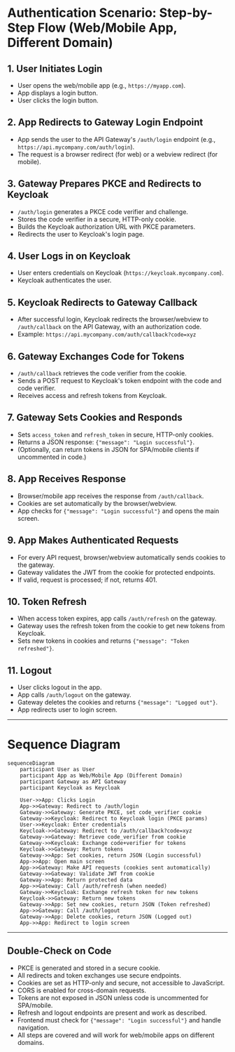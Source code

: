 # Authentication Scenario: Step-by-Step Flow (Web/Mobile App, Different Domain)

## 1. User Initiates Login
- User opens the web/mobile app (e.g., `https://myapp.com`).
- App displays a login button.
- User clicks the login button.

## 2. App Redirects to Gateway Login Endpoint
- App sends the user to the API Gateway's `/auth/login` endpoint (e.g., `https://api.mycompany.com/auth/login`).
- The request is a browser redirect (for web) or a webview redirect (for mobile).

## 3. Gateway Prepares PKCE and Redirects to Keycloak
- `/auth/login` generates a PKCE code verifier and challenge.
- Stores the code verifier in a secure, HTTP-only cookie.
- Builds the Keycloak authorization URL with PKCE parameters.
- Redirects the user to Keycloak's login page.

## 4. User Logs in on Keycloak
- User enters credentials on Keycloak (`https://keycloak.mycompany.com`).
- Keycloak authenticates the user.

## 5. Keycloak Redirects to Gateway Callback
- After successful login, Keycloak redirects the browser/webview to `/auth/callback` on the API Gateway, with an authorization code.
- Example: `https://api.mycompany.com/auth/callback?code=xyz`

## 6. Gateway Exchanges Code for Tokens
- `/auth/callback` retrieves the code verifier from the cookie.
- Sends a POST request to Keycloak's token endpoint with the code and code verifier.
- Receives access and refresh tokens from Keycloak.

## 7. Gateway Sets Cookies and Responds
- Sets `access_token` and `refresh_token` in secure, HTTP-only cookies.
- Returns a JSON response: `{"message": "Login successful"}`.
- (Optionally, can return tokens in JSON for SPA/mobile clients if uncommented in code.)

## 8. App Receives Response
- Browser/mobile app receives the response from `/auth/callback`.
- Cookies are set automatically by the browser/webview.
- App checks for `{"message": "Login successful"}` and opens the main screen.

## 9. App Makes Authenticated Requests
- For every API request, browser/webview automatically sends cookies to the gateway.
- Gateway validates the JWT from the cookie for protected endpoints.
- If valid, request is processed; if not, returns 401.

## 10. Token Refresh
- When access token expires, app calls `/auth/refresh` on the gateway.
- Gateway uses the refresh token from the cookie to get new tokens from Keycloak.
- Sets new tokens in cookies and returns `{"message": "Token refreshed"}`.

## 11. Logout
- User clicks logout in the app.
- App calls `/auth/logout` on the gateway.
- Gateway deletes the cookies and returns `{"message": "Logged out"}`.
- App redirects user to login screen.

---

# Sequence Diagram

```mermaid
sequenceDiagram
    participant User as User
    participant App as Web/Mobile App (Different Domain)
    participant Gateway as API Gateway
    participant Keycloak as Keycloak

    User->>App: Clicks Login
    App->>Gateway: Redirect to /auth/login
    Gateway->>Gateway: Generate PKCE, set code_verifier cookie
    Gateway->>Keycloak: Redirect to Keycloak login (PKCE params)
    User->>Keycloak: Enter credentials
    Keycloak->>Gateway: Redirect to /auth/callback?code=xyz
    Gateway->>Gateway: Retrieve code_verifier from cookie
    Gateway->>Keycloak: Exchange code+verifier for tokens
    Keycloak->>Gateway: Return tokens
    Gateway->>App: Set cookies, return JSON (Login successful)
    App->>App: Open main screen
    App->>Gateway: Make API requests (cookies sent automatically)
    Gateway->>Gateway: Validate JWT from cookie
    Gateway->>App: Return protected data
    App->>Gateway: Call /auth/refresh (when needed)
    Gateway->>Keycloak: Exchange refresh token for new tokens
    Keycloak->>Gateway: Return new tokens
    Gateway->>App: Set new cookies, return JSON (Token refreshed)
    App->>Gateway: Call /auth/logout
    Gateway->>App: Delete cookies, return JSON (Logged out)
    App->>App: Redirect to login screen
```

---

## Double-Check on Code
- PKCE is generated and stored in a secure cookie.
- All redirects and token exchanges use secure endpoints.
- Cookies are set as HTTP-only and secure, not accessible to JavaScript.
- CORS is enabled for cross-domain requests.
- Tokens are not exposed in JSON unless code is uncommented for SPA/mobile.
- Refresh and logout endpoints are present and work as described.
- Frontend must check for `{"message": "Login successful"}` and handle navigation.
- All steps are covered and will work for web/mobile apps on different domains.
